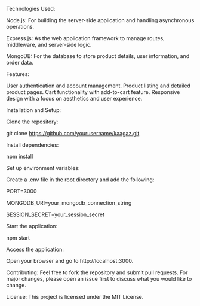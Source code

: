 Technologies Used:

Node.js: For building the server-side application and handling asynchronous operations.

Express.js: As the web application framework to manage routes, middleware, and server-side logic.

MongoDB: For the database to store product details, user information, and order data.

Features:

User authentication and account management.
Product listing and detailed product pages.
Cart functionality with add-to-cart feature.
Responsive design with a focus on aesthetics and user experience.

Installation and Setup:

Clone the repository:

git clone https://github.com/yourusername/kaagaz.git

Install dependencies:

npm install

Set up environment variables:

Create a .env file in the root directory and add the following:

PORT=3000

MONGODB_URI=your_mongodb_connection_string

SESSION_SECRET=your_session_secret

Start the application:

npm start

Access the application:

Open your browser and go to http://localhost:3000.

Contributing:
Feel free to fork the repository and submit pull requests. For major changes, please open an issue first to discuss what you would like to change.

License:
This project is licensed under the MIT License.

